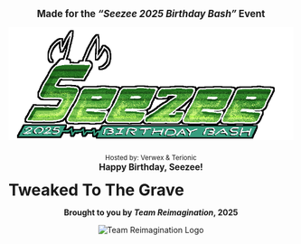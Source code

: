 <p align="center">
  <strong style="font-size: 1.2em;">Made for the <em>“Seezee 2025 Birthday Bash”</em> Event</strong>
</p>

<p align="center">
  <img src=".github/sbb_logo.png" alt="Seezee 2025 Birthday Bash logo"/>
</p>

<p align="center">
  <sub>Hosted by: Verwex & Terionic</sub><br>
  <strong style="font-size: 1.1em;">Happy Birthday, Seezee!</strong>
</p>

<p align="center">
  <h1 style="margin: 0;">Tweaked To The Grave</h1>
</p>

<p align="center">
  <strong>Brought to you by <em>Team Reimagination</em>, 2025</strong>
</p>

<p align="center">
  <img src=".github/tr_logo.gif" alt="Team Reimagination Logo"/>
</p>